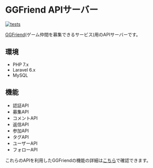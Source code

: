 # GGFriend APIサーバー
[![tests](https://circleci.com/gh/sdk40010/game-invitation-apiserver.svg?style=shield)](https://app.circleci.com/pipelines/github/sdk40010/game-invitation-apiserver)

[GGFriend](https://github.com/sdk40010/game-invitation-frontend)(ゲーム仲間を募集できるサービス)用のAPIサーバーです。

## 環境
- PHP 7.x
- Laravel 6.x
- MySQL

## 機能
- 認証API
- 募集API
- コメントAPI
- 返信API
- 参加API
- タグAPI
- ユーザーAPI
- フォローAPI

これらのAPIを利用したGGFriendの機能の詳細は[こちら](https://github.com/sdk40010/game-invitation-frontend#%E6%A9%9F%E8%83%BD)で確認できます。